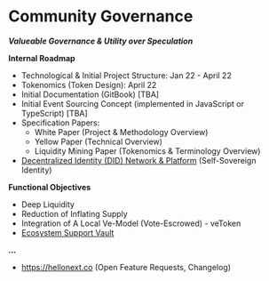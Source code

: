 # Community Governance
**_Valueable Governance & Utility over Speculation_**

**Internal Roadmap**
- Technological & Initial Project Structure: Jan 22 - April 22
- Tokenomics (Token Design): April 22
- Initial Documentation (GitBook) [TBA]
- Initial Event Sourcing Concept (implemented in JavaScript or TypeScript) [TBA]
- Specification Papers:
  - White Paper (Project & Methodology Overview)
  - Yellow Paper (Technical Overview)
  - Liquidity Mining Paper (Tokenomics & Terminology Overview)
- <a href="https://github.com/Incordex-Community-Governance/community/wiki/Decentralized-Identity-(DID)-Platform">Decentralized Identity (DID) Network & Platform</a> (Self-Sovereign Identity)

**Functional Objectives**
- Deep Liquidity
- Reduction of Inflating Supply
- Integration of A Local Ve-Model (Vote-Escrowed) - veToken
- <a href="https://github.com/Incordex-Community-Governance/community/wiki/Ecosystem-Support-Vault">Ecosystem Support Vault</a>

**...**
- https://hellonext.co (Open Feature Requests, Changelog)
